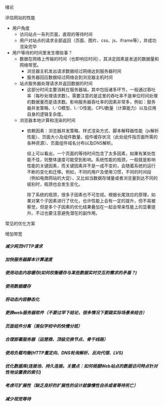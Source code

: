 绪论

评估网站的性能	

- 用户角度
  - 访问站点一系列页面，直观的等待时间
  - 用户对站点的请求全部返回（页面、图片、css、js、iframe等），并成功渲染完毕
- 用户等待的时间里发生哪些事？
  - 数据在网络上传输的时间（也即响应时间），其决定因素是发送的数据量和网络带宽。
    - 浏览器主机发出请求数据经过网络达到服务器时间
    - 服务器回应数据经过网络会到浏览器主机时间
  - 站点服务器处理请求并返回数据的时间
    - 这部分时间主要消耗在服务器端，其中包括诸多环节，一般通过吞吐率（每秒处理请求数）。需要注意的是这里的吞吐率不是单位时间处理的数据量而是请求数。影响服务器吞吐率的因素非常多，例如：服务器并发策略、I／O模型、I／O性能、CPU数量（计算能力）以及应用自身的逻辑复杂度。
  - 浏览器本地计算和渲染的时间
    - 依赖因素：浏览器并发策略、样式渲染方式、脚本解释器性能（js解析性能）、页面大小及组件数量、组件缓存状况（此处组件指页面所需的各种资源）、页面组件域名分布以及DNS解析。

        综上可以看出，一个页面的等待时间包含了太多因素，如果有某处性能不佳，则整体速度可能受到影响。系统性能的瓶颈，一般就是影响性能的关键因素，而关键因素并不是一成不变的，会随着系统的运行不断的变化和迁移。例如，不同的用户及使用习惯，不同的时间段（例如电商网站的大促），又比如当数据存储量或者浏览量到达不同的级别时，瓶颈也会发生变化。

        除了系统的瓶颈，很多子因素也不可忽视。根据长尾效应的原理，如果对某个子因素进行了优化，也许性能上会有一定的提升，但不易被察觉，但是多个子因素的优化结果叠加在一起会带来性能上的显著提升。不过也要注意避免潜在的副作用。



常见的优化方案

增加带宽

##### 减少网页HTTP请求

##### 加快服务器脚本计算速度

##### 使用动态内容缓存(如何权衡缓存与某些数据实时交互的需求的矛盾？)

##### 使用数据缓存

##### 将动态内容静态化

##### 更换web服务器软件（不要过早下结论，很多情况下要跟实际场景来结合）

##### 页面组件分离（类似学校中的快慢分班）

##### 合理部署服务器（运营商、顶级交换节点、骨干线路）

##### 使用负载均衡(HTTP重定向、DNS轮询解析、反向代理、LVS)

##### 优化数据库(连接池、持久连接。关键点：如何根据Web站点的数据访问特点针对性地设置表的索引)

##### 考虑可扩展性（缺乏良好的扩展性的设计就像慢性自杀或者等待死亡）

##### 减少视觉等待

